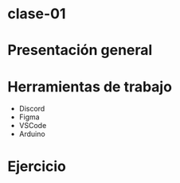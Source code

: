 # clase-01
# Presentación general

# Herramientas de trabajo
 * Discord
 * Figma
 * VSCode
 * Arduino

# Ejercicio
